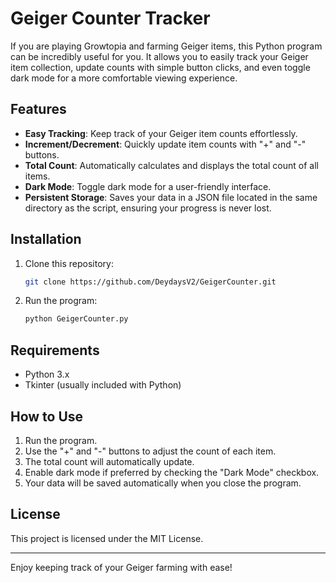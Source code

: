 # Geiger Counter Tracker

If you are playing Growtopia and farming Geiger items, this Python program can be incredibly useful for you. It allows you to easily track your Geiger item collection, update counts with simple button clicks, and even toggle dark mode for a more comfortable viewing experience.

## Features
- **Easy Tracking**: Keep track of your Geiger item counts effortlessly.
- **Increment/Decrement**: Quickly update item counts with "+" and "-" buttons.
- **Total Count**: Automatically calculates and displays the total count of all items.
- **Dark Mode**: Toggle dark mode for a user-friendly interface.
- **Persistent Storage**: Saves your data in a JSON file located in the same directory as the script, ensuring your progress is never lost.

## Installation
1. Clone this repository:
    ```sh
    git clone https://github.com/DeydaysV2/GeigerCounter.git
    ``` 
2. Run the program:
    ```sh
    python GeigerCounter.py
    ```

## Requirements
- Python 3.x
- Tkinter (usually included with Python)

## How to Use
1. Run the program.
2. Use the "+" and "-" buttons to adjust the count of each item.
3. The total count will automatically update.
4. Enable dark mode if preferred by checking the "Dark Mode" checkbox.
5. Your data will be saved automatically when you close the program.

## License
This project is licensed under the MIT License.

---

Enjoy keeping track of your Geiger farming with ease!
